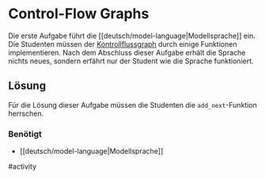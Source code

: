 # Control-Flow Graphs
Die erste Aufgabe führt die [[deutsch/model-language|Modellsprache]] ein. Die
Studenten müssen der [Kontrollflussgraph](https://homepages.dcc.ufmg.br/~fernando/classes/dcc888/ementa/slides/ControlFlowGraphs.pdf)
durch einige Funktionen implementieren. Nach dem Abschluss dieser Aufgabe erhält
die Sprache nichts neues, sondern erfährt nur der Student wie die Sprache
funktioniert.
## Lösung
Für die Lösung dieser Aufgabe müssen die Studenten die `add_next`-Funktion herrschen.

### Benötigt
- [[deutsch/model-language|Modellsprache]]

#activity